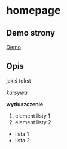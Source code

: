 # homepage

## Demo strony

[Demo](https://baros82.github.io/homepage/)

## Opis

jakiś tekst

*kursywa*

**wytłuszczenie**

1. element listy 1
1. element listy 2

- lista 1
- lista 2
